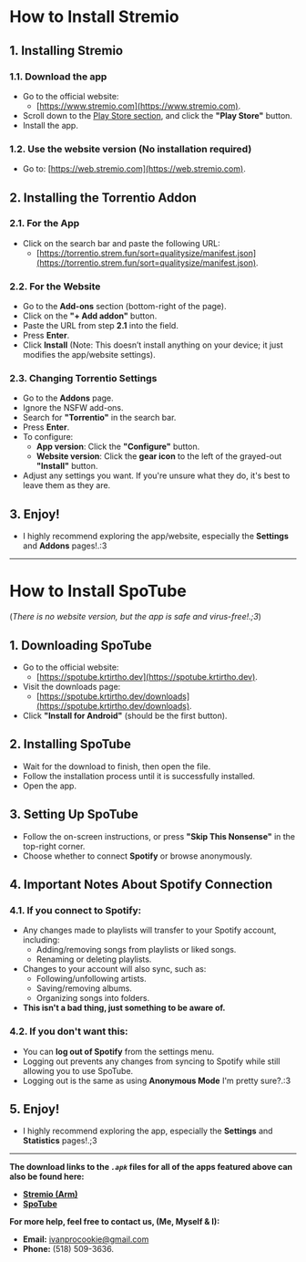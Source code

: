 # How to Install Stremio  

## 1. Installing Stremio  
### 1.1. Download the app  
- Go to the official website:  
  - [https://www.stremio.com](https://www.stremio.com).
- Scroll down to the [Play Store section](https://www.stremio.com/#stremio-on-tv-mascot), and click the **"Play Store"** button.
- Install the app.

### 1.2. Use the website version (No installation required)  
- Go to: [https://web.stremio.com](https://web.stremio.com).  

## 2. Installing the Torrentio Addon  
### 2.1. For the App  
- Click on the search bar and paste the following URL:  
  - [https://torrentio.strem.fun/sort=qualitysize/manifest.json](https://torrentio.strem.fun/sort=qualitysize/manifest.json).  

### 2.2. For the Website  
- Go to the **Add-ons** section (bottom-right of the page).  
- Click on the **"+ Add addon"** button.  
- Paste the URL from step **2.1** into the field.  
- Press **Enter**.  
- Click **Install** (Note: This doesn’t install anything on your device; it just modifies the app/website settings).  

### 2.3. Changing Torrentio Settings  
- Go to the **Addons** page.  
- Ignore the NSFW add-ons.  
- Search for **"Torrentio"** in the search bar.  
- Press **Enter**.  
- To configure:  
  - **App version**: Click the **"Configure"** button.  
  - **Website version**: Click the **gear icon** to the left of the grayed-out **"Install"** button.  
- Adjust any settings you want. If you're unsure what they do, it's best to leave them as they are.  

## 3. Enjoy!  
- I highly recommend exploring the app/website, especially the **Settings** and **Addons** pages!.:3  

---

# How to Install SpoTube  
(*There is no website version, but the app is safe and virus-free!.;3*)  

## 1. Downloading SpoTube  
- Go to the official website:  
  - [https://spotube.krtirtho.dev](https://spotube.krtirtho.dev).  
- Visit the downloads page:  
  - [https://spotube.krtirtho.dev/downloads](https://spotube.krtirtho.dev/downloads).  
- Click **"Install for Android"** (should be the first button).  

## 2. Installing SpoTube  
- Wait for the download to finish, then open the file.  
- Follow the installation process until it is successfully installed.  
- Open the app.  

## 3. Setting Up SpoTube  
- Follow the on-screen instructions, or press **"Skip This Nonsense"** in the top-right corner.  
- Choose whether to connect **Spotify** or browse anonymously.  

## 4. Important Notes About Spotify Connection  
### 4.1. If you connect to Spotify:  
- Any changes made to playlists will transfer to your Spotify account, including:  
  - Adding/removing songs from playlists or liked songs.  
  - Renaming or deleting playlists.  
- Changes to your account will also sync, such as:  
  - Following/unfollowing artists.  
  - Saving/removing albums.  
  - Organizing songs into folders.  
- **This isn't a bad thing, just something to be aware of.**  

### 4.2. If you don't want this:  
- You can **log out of Spotify** from the settings menu.  
- Logging out prevents any changes from syncing to Spotify while still allowing you to use SpoTube.  
- Logging out is the same as using **Anonymous Mode** I'm pretty sure?.:3  

## 5. Enjoy!  
- I highly recommend exploring the app, especially the **Settings** and **Statistics** pages!.;3  

---

**The download links to the *`.apk`* files for all of the apps featured above can also be found here:**  
- **[Stremio (Arm)](https://dl.strem.io/android/v1.6.13-com.stremio.one/com.stremio.one-1.6.13-2111688-armeabi-v7a.apk)**
- **[SpoTube](https://github.com/KRTirtho/Spotube/releases/latest/download/Spotube-android-all-arch.apk)**

**For more help, feel free to contact us, (Me, Myself & I):**  
- **Email:** ivanprocookie@gmail.com  
- **Phone:** (518) 509-3636.
